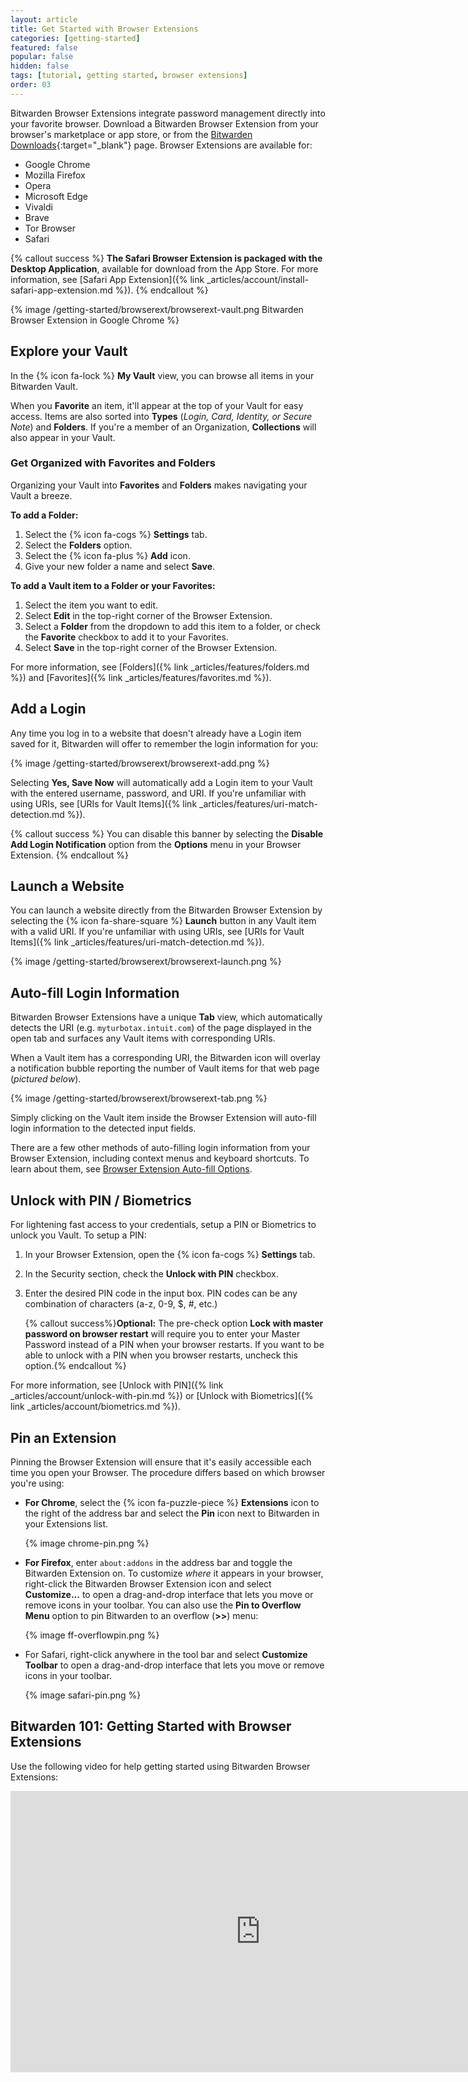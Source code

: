 ```yaml
---
layout: article
title: Get Started with Browser Extensions
categories: [getting-started]
featured: false
popular: false
hidden: false
tags: [tutorial, getting started, browser extensions]
order: 03
---
```


Bitwarden Browser Extensions integrate password management directly into your favorite browser. Download a Bitwarden Browser Extension from your browser's marketplace or app store, or from the [Bitwarden Downloads](https://bitwarden.com/download){:target="\_blank"} page. Browser Extensions are available for:

- Google Chrome
- Mozilla Firefox
- Opera
- Microsoft Edge
- Vivaldi
- Brave
- Tor Browser
- Safari

{% callout success %}
**The Safari Browser Extension is packaged with the Desktop Application**, available for download from the App Store. For more information, see [Safari App Extension]({% link _articles/account/install-safari-app-extension.md %}).
{% endcallout %}

{% image /getting-started/browserext/browserext-vault.png Bitwarden Browser Extension in Google Chrome %}

## Explore your Vault

In the {% icon fa-lock %} **My Vault** view, you can browse all items in your Bitwarden Vault.

When you **Favorite** an item, it'll appear at the top of your Vault for easy access. Items are also sorted into **Types** (*Login, Card, Identity, or Secure Note*) and **Folders**. If you're a member of an Organization, **Collections** will also appear in your Vault.

### Get Organized with Favorites and Folders

Organizing your Vault into **Favorites** and **Folders** makes navigating your Vault a breeze.

**To add a Folder:**

1. Select the {% icon fa-cogs %} **Settings** tab.
2. Select the **Folders** option.
3. Select the {% icon fa-plus %} **Add** icon.
4. Give your new folder a name and select **Save**.

**To add a Vault item to a Folder or your Favorites:**

1. Select the item you want to edit.
2. Select **Edit** in the top-right corner of the Browser Extension.
3. Select a **Folder** from the dropdown to add this item to a folder, or check the **Favorite** checkbox to add it to your Favorites.
4. Select **Save** in the top-right corner of the Browser Extension.

For more information, see [Folders]({% link _articles/features/folders.md %}) and [Favorites]({% link _articles/features/favorites.md %}).

## Add a Login

Any time you log in to a website that doesn't already have a Login item saved for it, Bitwarden will offer to remember the login information for you:

{% image /getting-started/browserext/browserext-add.png %}

Selecting **Yes, Save Now** will automatically add a Login item to your Vault with the entered username, password, and URI. If you're unfamiliar with using URIs, see [URIs for Vault Items]({% link _articles/features/uri-match-detection.md %}).

{% callout success %}
You can disable this banner by selecting the **Disable Add Login Notification** option from the **Options** menu in your Browser Extension.
{% endcallout %}

## Launch a Website

You can launch a website directly from the Bitwarden Browser Extension by selecting the {% icon fa-share-square %} **Launch** button in any Vault item with a valid URI. If you're unfamiliar with using URIs, see [URIs for Vault Items]({% link _articles/features/uri-match-detection.md %}).

{% image /getting-started/browserext/browserext-launch.png %}

## Auto-fill Login Information

Bitwarden Browser Extensions have a unique **Tab** view, which automatically detects the URI (e.g. `myturbotax.intuit.com`) of the page displayed in the open tab and surfaces any Vault items with corresponding URIs.

When a Vault item has a corresponding URI, the Bitwarden icon will overlay a notification bubble reporting the number of Vault items for that web page (*pictured below*).

{% image /getting-started/browserext/browserext-tab.png %}

Simply clicking on the Vault item inside the Browser Extension will auto-fill login information to the detected input fields.

There are a few other methods of auto-filling login information from your Browser Extension, including context menus and keyboard shortcuts. To learn about them, see [Browser Extension Auto-fill Options]({{site.baseurl}}/article/auto-fill/#browser-extension).

## Unlock with PIN / Biometrics

For lightening fast access to your credentials, setup a PIN or Biometrics to unlock you Vault. To setup a PIN:

1. In your Browser Extension, open the {% icon fa-cogs %} **Settings** tab.
2. In the Security section, check the **Unlock with PIN** checkbox.
3. Enter the desired PIN code in the input box. PIN codes can be any combination of characters (a-z, 0-9, $, #, etc.)

   {% callout success%}**Optional:** The pre-check option **Lock with master password on browser restart** will require you to enter your Master Password instead of a PIN when your browser restarts. If you want to be able to unlock with a PIN when you browser restarts, uncheck this option.{% endcallout %}

For more information, see [Unlock with PIN]({% link _articles/account/unlock-with-pin.md %}) or [Unlock with Biometrics]({% link _articles/account/biometrics.md %}).

## Pin an Extension

Pinning the Browser Extension will ensure that it's easily accessible each time you open your Browser. The procedure differs based on which browser you're using:

- **For Chrome**, select the {% icon fa-puzzle-piece %} **Extensions** icon to the right of the address bar and select the **Pin** icon next to Bitwarden in your Extensions list.

   {% image chrome-pin.png %}
- **For Firefox**, enter `about:addons` in the address bar and toggle the Bitwarden Extension on. To customize *where* it appears in your browser, right-click the Bitwarden Browser Extension icon and select **Customize...** to open a drag-and-drop interface that lets you move or remove icons in your toolbar. You can also use the **Pin to Overflow Menu** option to pin Bitwarden to an overflow (**>>**) menu:

   {% image ff-overflowpin.png %}
- For Safari, right-click anywhere in the tool bar and select **Customize Toolbar** to open a drag-and-drop interface that lets you move or remove icons in your toolbar.

   {% image safari-pin.png %}

## Bitwarden 101: Getting Started with Browser Extensions

Use the following video for help getting started using Bitwarden Browser Extensions:

<iframe class="embed-responsive" width="800" height="450" src="https://www.youtube.com/embed/Epx6bLBsYlI" frameborder="0" allow="accelerometer; autoplay; encrypted-media; gyroscope; picture-in-picture" allowfullscreen></iframe>
